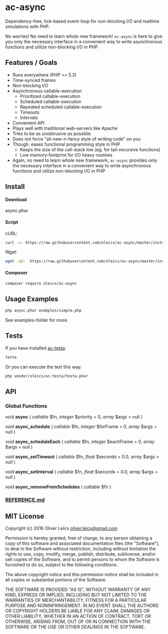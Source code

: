 
ac-async
========

Dependency-free, tick-based event-loop for non-blocking I/O and realtime simulations with PHP.

No worries! No need to learn whole new framework! ``ac-async`` is here to give you only the necessary interface in a convenient way to write asynchronous functions and utilize non-blocking I/O in PHP.

Features / Goals
----------------

  * Runs everywhere (PHP >= 5.3)
  * Time-synced frames
  * Non-blocking I/O
  * Asynchronous callable-execution
    * Prioritized callable-execution
    * Scheduled callable-execution
    * Repeated scheduled callable-execution
    * Timeouts
    * Intervals
  * Convenient API
  * Plays well with traditional web-servers like Apache
  * Tries to be as unobtrusive as possible
  * Does not force "all-new-n-fancy style of writing code" on you
  * Though, eases functional programming style in PHP
    * Keeps the size of the call-stack low (eg. for tail-recursive functions)
    * Low memory-footprint for I/O heavy routines
  * Again, no need to learn whole new framework, ``ac-async`` provides only the necessary interface in a convenient way to write asynchronous functions and utilize non-blocking I/O in PHP

Install
-------

#### Download

async.phar

#### Script

cURL:

```sh
curl -o- https://raw.githubusercontent.com/oleics/ac-async/master/install.php | sudo php
```

Wget:

```sh
wget -qO-  https://raw.githubusercontent.com/oleics/ac-async/master/install.php | sudo php
```

#### Composer

```sh
composer require oleics/ac-async
```

Usage Examples
--------------

```sh
php async.phar examples/simple.php
```

See examples-folder for more.

Tests
-----

If you have installed [ac-testa](https://github.com/oleics/php-ac-testa):

```sh
testa
```

Or you can execute the test this way:

```sh
php vendor/oleics/ac-testa/testa.phar
```

API
---

### Global Functions

*void* **async** ( *callable* $fn, *integer* $priority = 0, *array* $args = null )

*void* **async_schedule** ( *callable* $fn, *integer* $forFrame = 0, *array* $args = null )

*void* **async_scheduleEach** ( *callable* $fn, *integer* $eachFrame = 0, *array* $args = null )

*void* **async_setTimeout** ( *callable* $fn, *float* $seconds = 0.0, *array* $args = null )

*void* **async_setInterval** ( *callable* $fn, *float* $seconds = 0.0, *array* $args = null )

*void* **async_removeFromSchedules** ( *callable* $fn )

### [REFERENCE.md](REFERENCE.md)

MIT License
-----------

Copyright (c) 2016 Oliver Leics <oliver.leics@gmail.com>

Permission is hereby granted, free of charge, to any person obtaining a copy of this software and associated documentation files (the "Software"), to deal in the Software without restriction, including without limitation the rights to use, copy, modify, merge, publish, distribute, sublicense, and/or sell copies of the Software, and to permit persons to whom the Software is furnished to do so, subject to the following conditions:

The above copyright notice and this permission notice shall be included in all copies or substantial portions of the Software.

THE SOFTWARE IS PROVIDED "AS IS", WITHOUT WARRANTY OF ANY KIND, EXPRESS OR IMPLIED, INCLUDING BUT NOT LIMITED TO THE WARRANTIES OF MERCHANTABILITY, FITNESS FOR A PARTICULAR PURPOSE AND NONINFRINGEMENT. IN NO EVENT SHALL THE AUTHORS OR COPYRIGHT HOLDERS BE LIABLE FOR ANY CLAIM, DAMAGES OR OTHER LIABILITY, WHETHER IN AN ACTION OF CONTRACT, TORT OR OTHERWISE, ARISING FROM, OUT OF OR IN CONNECTION WITH THE SOFTWARE OR THE USE OR OTHER DEALINGS IN THE SOFTWARE.
